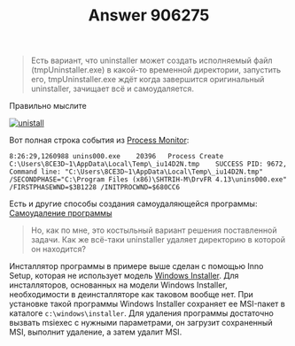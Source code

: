 ﻿---
title: "Answer 906275"
se.owner.user_id: 240512
se.owner.display_name: "MSDN.WhiteKnight"
se.owner.link: "https://ru.stackoverflow.com/users/240512/msdn-whiteknight"
se.answer_id: 906275
se.question_id: 906246
se.post_type: answer
se.score: 6
se.is_accepted: True
---
<blockquote>
  <p>Есть вариант, что uninstaller может создать исполняемый файл (tmpUninstaller.exe) в какой-то временной директории, запустить его, tmpUninstaller.exe ждёт когда завершится оригинальный uninstaller, зачищает всё и самоудаляется.</p>
</blockquote>

<p>Правильно мыслите </p>

<p><a href="https://i.stack.imgur.com/Icux5.png" rel="noreferrer"><img src="https://i.stack.imgur.com/Icux5.png" alt="unistall"></a></p>

<p>Вот полная строка события из <a href="https://docs.microsoft.com/en-us/sysinternals/downloads/procmon" rel="noreferrer">Process Monitor</a>:</p>

<pre><code>8:26:29,1260988 unins000.exe    20396   Process Create  C:\Users\8CE3D~1\AppData\Local\Temp\_iu14D2N.tmp    SUCCESS PID: 9672, Command line: "C:\Users\8CE3D~1\AppData\Local\Temp\_iu14D2N.tmp" /SECONDPHASE="C:\Program Files (x86)\SHTRIH-M\DrvFR 4.13\unins000.exe" /FIRSTPHASEWND=$3B1228 /INITPROCWND=$680CC6
</code></pre>

<p>Есть и другие способы создания самоудаляющейся программы: <a href="https://ru.stackoverflow.com/questions/669564/%D0%A1%D0%B0%D0%BC%D0%BE%D1%83%D0%B4%D0%B0%D0%BB%D0%B5%D0%BD%D0%B8%D0%B5-%D0%BF%D1%80%D0%BE%D0%B3%D1%80%D0%B0%D0%BC%D0%BC%D1%8B">Самоудаление программы</a></p>

<blockquote>
  <p>Но, как по мне, это костыльный вариант решения поставленной задачи. Как же всё-таки uninstaller удаляет директорию в которой он находится?</p>
</blockquote>

<p>Инсталлятор программы в примере выше сделан с помощью Inno Setup, которая не использует модель <a href="https://docs.microsoft.com/ru-ru/windows/desktop/Msi/windows-installer-portal" rel="noreferrer">Windows Installer</a>. Для инсталляторов, основанных на модели Windows Installer, необходимости в деинсталляторе как таковом вообще нет. При установке такой программы Windows Installer сохраняет ее MSI-пакет в каталоге <code>c:\windows\installer</code>. Для удаления программы достаточно вызвать msiexec с нужными параметрами, он загрузит сохраненный MSI, выполнит удаление, а затем удалит MSI.</p>

